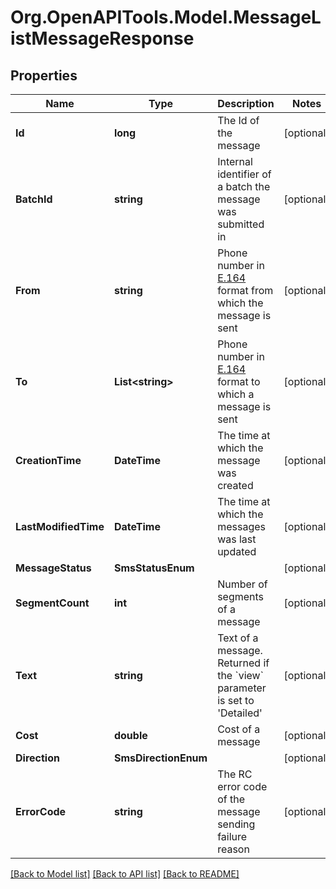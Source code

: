 
# Org.OpenAPITools.Model.MessageListMessageResponse

## Properties

Name | Type | Description | Notes
------------ | ------------- | ------------- | -------------
**Id** | **long** | The Id of the message | [optional] 
**BatchId** | **string** | Internal identifier of a batch the message was submitted in | [optional] 
**From** | **string** | Phone number in [E.164](https://www.itu.int/rec/T-REC-E.164-201011-I) format from which the message is sent | [optional] 
**To** | **List&lt;string&gt;** | Phone number in [E.164](https://www.itu.int/rec/T-REC-E.164-201011-I) format to which a message is sent | [optional] 
**CreationTime** | **DateTime** | The time at which the message was created | [optional] 
**LastModifiedTime** | **DateTime** | The time at which the messages was last updated | [optional] 
**MessageStatus** | **SmsStatusEnum** |  | [optional] 
**SegmentCount** | **int** | Number of segments of a message | [optional] 
**Text** | **string** | Text of a message. Returned if the &#x60;view&#x60; parameter is set to &#39;Detailed&#39; | [optional] 
**Cost** | **double** | Cost of a message | [optional] 
**Direction** | **SmsDirectionEnum** |  | [optional] 
**ErrorCode** | **string** | The RC error code of the message sending failure reason | [optional] 

[[Back to Model list]](../README.md#documentation-for-models)
[[Back to API list]](../README.md#documentation-for-api-endpoints)
[[Back to README]](../README.md)

